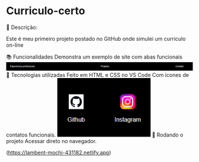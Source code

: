 # Curriculo-certo


📝 Descrição:

Este é meu primeiro projeto postado no GitHub onde simulei um curriculo on-line

📚 Funcionalidades
Demonstra um exemplo de site com abas funcionais <img src="./abas.JPG">
🔧 Tecnologias utilizadas
Feito em HTML e CSS no VS Code
Com icones de contatos funcionais. <img src="./icones.png">
🚀 Rodando o projeto
Acessar direto no navegador.

(https://lambent-mochi-431182.netlify.app)



